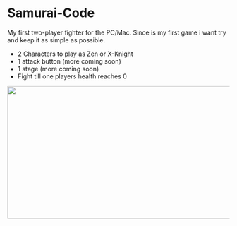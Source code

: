 # Samurai-Code
My first two-player fighter for the PC/Mac. Since is my first game i want try and keep it as simple as possible. 

- 2 Characters to play as Zen or X-Knight 
- 1 attack button (more coming soon)
- 1 stage (more coming soon)
- Fight till one players health reaches 0 

<img src="https://media.giphy.com/media/QySLsQjYxeXlu/giphy.gif" width="600" height="300"/>
